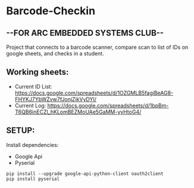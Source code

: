 # Barcode-Checkin

## --FOR ARC EMBEDDED SYSTEMS CLUB--

Project that connects to a barcode scanner, compare scan to list of IDs on google sheets, and checks in a student. 

## Working sheets: 
- Current ID List: https://docs.google.com/spreadsheets/d/1OZGMLB5fagiBeAG8-FHYKJ7YbWZvw7fJonjZjkVyDYI/
- Current Log: https://docs.google.com/spreadsheets/d/1bpBm-T6QB6inECZl_hKLomBEZMoUAe5GaMM-yyHtoG4/

## SETUP:
Install dependencies:
- Google Api
- Pyserial
```
pip install --upgrade google-api-python-client oauth2client
pip install pyserial
```

